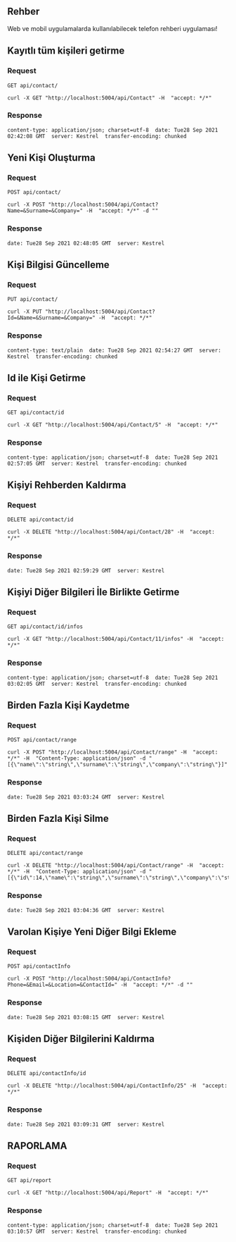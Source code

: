 ## Rehber
Web ve mobil uygulamalarda kullanılabilecek telefon rehberi uygulaması!

## Kayıtlı tüm kişileri getirme

### Request
` GET api/contact/ `

    curl -X GET "http://localhost:5004/api/Contact" -H  "accept: */*"

### Response

    content-type: application/json; charset=utf-8  date: Tue28 Sep 2021 02:42:08 GMT  server: Kestrel  transfer-encoding: chunked 

## Yeni Kişi Oluşturma

### Request
` POST api/contact/ `

    curl -X POST "http://localhost:5004/api/Contact?Name=&Surname=&Company=" -H  "accept: */*" -d ""

### Response

    date: Tue28 Sep 2021 02:48:05 GMT  server: Kestrel 

## Kişi Bilgisi Güncelleme

### Request
` PUT api/contact/ `

    curl -X PUT "http://localhost:5004/api/Contact?Id=&Name=&Surname=&Company=" -H  "accept: */*"

### Response

    content-type: text/plain  date: Tue28 Sep 2021 02:54:27 GMT  server: Kestrel  transfer-encoding: chunked 

## Id ile Kişi Getirme

### Request
` GET api/contact/id `

    curl -X GET "http://localhost:5004/api/Contact/5" -H  "accept: */*"

### Response

    content-type: application/json; charset=utf-8  date: Tue28 Sep 2021 02:57:05 GMT  server: Kestrel  transfer-encoding: chunked 

## Kişiyi Rehberden Kaldırma

### Request
` DELETE api/contact/id `

    curl -X DELETE "http://localhost:5004/api/Contact/28" -H  "accept: */*"

### Response

    date: Tue28 Sep 2021 02:59:29 GMT  server: Kestrel  

## Kişiyi Diğer Bilgileri İle Birlikte Getirme

### Request
` GET api/contact/id/infos `

    curl -X GET "http://localhost:5004/api/Contact/11/infos" -H  "accept: */*"

### Response

    content-type: application/json; charset=utf-8  date: Tue28 Sep 2021 03:02:05 GMT  server: Kestrel  transfer-encoding: chunked  

## Birden Fazla Kişi Kaydetme

### Request
` POST api/contact/range `

    curl -X POST "http://localhost:5004/api/Contact/range" -H  "accept: */*" -H  "Content-Type: application/json" -d "[{\"name\":\"string\",\"surname\":\"string\",\"company\":\"string\"}]"

### Response

    date: Tue28 Sep 2021 03:03:24 GMT  server: Kestrel 

## Birden Fazla Kişi Silme

### Request
` DELETE api/contact/range `

    curl -X DELETE "http://localhost:5004/api/Contact/range" -H  "accept: */*" -H  "Content-Type: application/json" -d "[{\"id\":14,\"name\":\"string\",\"surname\":\"string\",\"company\":\"string\"}]"

### Response

    date: Tue28 Sep 2021 03:04:36 GMT  server: Kestrel  

## Varolan Kişiye Yeni Diğer Bilgi Ekleme

### Request
` POST api/contactInfo `

    curl -X POST "http://localhost:5004/api/ContactInfo?Phone=&Email=&Location=&ContactId=" -H  "accept: */*" -d ""

### Response

    date: Tue28 Sep 2021 03:08:15 GMT  server: Kestrel   

## Kişiden Diğer Bilgilerini Kaldırma

### Request
` DELETE api/contactInfo/id `

    curl -X DELETE "http://localhost:5004/api/ContactInfo/25" -H  "accept: */*"

### Response

    date: Tue28 Sep 2021 03:09:31 GMT  server: Kestrel   


## RAPORLAMA

### Request
` GET api/report `

    curl -X GET "http://localhost:5004/api/Report" -H  "accept: */*"

### Response

    content-type: application/json; charset=utf-8  date: Tue28 Sep 2021 03:10:57 GMT  server: Kestrel  transfer-encoding: chunked    